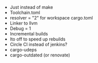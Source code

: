 - Just instead of make
- Toolchain.toml
- resolver = "2" for workspace cargo.toml
- Linker to llvm
- Debug = 1
- Incremental builds
- lto off to speed up rebuilds
- Circle CI instead of jenkins?
- cargo-udeps
- cargo-outdated (or renovate)